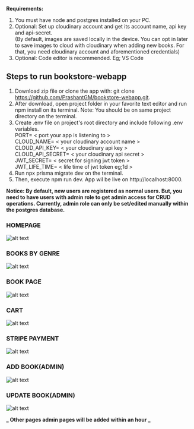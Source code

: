 **Requirements:**

1. You must have node and postgres installed on your PC.
2. Optional: Set up cloudinary account and get its account name, api key and api-secret.  
   (By default, images are saved locally in the device. You can opt in later to save images to cloud with cloudinary when adding new books. For that, you need cloudinary account and aforementioned credentials)
3. Optional: Code editor is recommended. Eg; VS Code

## Steps to run bookstore-webapp

1. Download zip file or clone the app with: git clone https://github.com/PrashantGM/bookstore-webapp.git.
2. After download, open project folder in your favorite text editor and run npm install on its terminal.
   Note: You should be on same project directory on the terminal.
3. Create .env file on project's root directory and include following .env variables.  
   PORT= < port your app is listening to >  
   CLOUD_NAME= < your cloudinary account name >  
   CLOUD_API_KEY= < your cloudinary api key >  
   CLOUD_API_SECRET= < your cloudinary api secret >  
   JWT_SECRET= < secret for signing jwt token >  
   JWT_LIFE_TIME= < life time of jwt token eg;1d >
4. Run npx prisma migrate dev on the terminal.
5. Then, execute npm run dev.
   App wil be live on http://localhost:8000.

**Notice: By default, new users are registered as normal users. But, you need to have users with admin role to get admin access for CRUD operations. Currently, admin role can only be set/edited manually within the postgres database.**

### HOMEPAGE

![alt text](https://github.com/PrashantGM/bookstore-webapp/blob/main/views/imgs/mainpage-demo.png?raw=true)

### BOOKS BY GENRE

![alt text](https://github.com/PrashantGM/bookstore-webapp/blob/main/views/imgs/books-by-genre-demo.png?raw=true)

### BOOK PAGE

![alt text](https://github.com/PrashantGM/bookstore-webapp/blob/main/views/imgs/book-demo.png?raw=true)

### CART

![alt text](https://github.com/PrashantGM/bookstore-webapp/blob/main/views/imgs/cart-demo.png?raw=true)

### STRIPE PAYMENT

![alt text](https://github.com/PrashantGM/bookstore-webapp/blob/main/views/imgs/stripe-payment-demo.png?raw=true)

### ADD BOOK(ADMIN)

![alt text](https://github.com/PrashantGM/bookstore-webapp/blob/main/views/imgs/add-book-demo.png?raw=true)

### UPDATE BOOK(ADMIN)

![alt text](https://github.com/PrashantGM/bookstore-webapp/blob/main/views/imgs/edit-book-demo.png?raw=true)

**_ Other pages admin pages will be added within an hour _**
